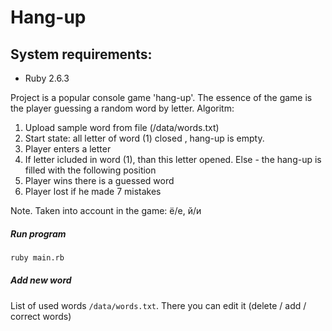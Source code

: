 #  Hang-up
## System requirements:
- Ruby 2.6.3

Project is a popular console game 'hang-up'. The essence of the game is the
player guessing a random word by letter.
Algoritm:
1. Upload sample word from file (/data/words.txt)
2. Start state: all letter of word (1) closed , hang-up is empty.
3. Player enters a letter
4. If letter icluded in word (1), than this letter opened. Else - the hang-up
is filled with the following position
5. Player wins there is a guessed word
6. Player lost if he made 7 mistakes

Note. Taken into account in the game: ё/е, й/и

##### Run program
```sh
ruby main.rb
```
#####  Add new word
List of used words `/data/words.txt`.
There you can edit it (delete / add / correct words)
